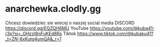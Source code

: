 # anarchewka.clodly.gg
Chcesz dowiedziec  sie wiecej o naszej social media
DISCORD https://discord.gg/EQZQH6MU
YouTube https://youtube.com/@kuba41-r3p?si=_GHzzI8nFuKEd8Rs
Tiktok https://www.tiktok.com/@kubaku41?_t=ZN-8xKutg4umQA&_r=1
